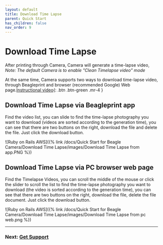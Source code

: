 ```yaml
---
layout: default
title: Download Time Lapse
parent: Quick Start
has_children: false
nav_order: 9
---
```


# Download Time Lapse

After printing through Camera, Camera will generate a time-lapse video,
_Note: The default Camera is to enable "Clean Timelapse video" mode_

At the same time, Camera supports two ways to download time-lapse video, through Beagleprint and browser (recommended Google) Web page.[Instructional video](https://www.youtube.com/watch?v=_HuWAhjcNNU&list=PLSc0XAQ8Rossckz3ZaQxcMA49GijutVPY&index=9){: .btn .btn-green .mr-4 }

## Download Time Lapse via Beagleprint app

Find the video list, you can slide to find the time-lapse photography you want to download (videos are sorted according to the generation time), you can see that there are two buttons on the right, download the file and delete the file. Just click the download button.

![Ruby on Rails AWS]({% link /docs/Quick Start for Beagle Camera/Download Time Lapse/images/Download Time Lapse from app.PNG %})

## Download Time Lapse via PC browser web page

Find the Timelapse Videos, you can scroll the middle of the mouse or click the slider to scroll the list to find the time-lapse photography you want to download (the video is sorted according to the generation time), you can see that there are two buttons on the right, download the file, delete the file document. Just click the download button.

![Ruby on Rails AWS]({% link /docs/Quick Start for Beagle Camera/Download Time Lapse/images/Download Time Lapse from pc web.png %})


----
### Next: [Get Support](/just-the-docs/docs/Quick%20Start%20for%20Beagle%20Camera/Get%20Support)
